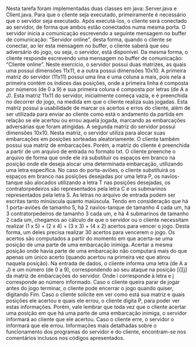 Nesta tarefa foram implementadas duas classes em java: Server.java e Client.java.
Para que o cliente seja executado, primeiramente é necessário que o servidor seja executado. Após executá-los, o cliente será conectado ao servidor, de forma que ambos estão conectados numa mesma porta.
O servidor inicia a comunicação escrevendo a seguinte mensagem no buffer de comunicação:
“Servidor online”, desta forma, quando o cliente se conectar, ao ler esta mensagem no buffer, o cliente saberá que seu adversário do jogo, ou seja, o servidor, está disponível. Da mesma forma, o cliente responde escrevendo uma mensagem no buffer de comunicação: “Cliente online”.
Neste exercício, o servidor possui duas matrizes, as quais uma possui dimensões 11x11, e a outra possui dimensões 10x10. A primeira matriz do servidor (11x11) possui uma lina e uma coluna a mais, pois nela a primeira contém os índices das posições, onde a primeira linha é composta por números (de 0 a 9) e sua primeira coluna é composta por letras (de A a J). Esta matriz 11x11 do servidor, inicialmente começa vazia, e é preenchida no decorrer do jogo, na medida em que o cliente realiza suas jogadas. Esta matriz possui a usabilidade de marcar os acertos e erros do cliente, além de ser utilizada para enviar ao cliente como está o andamento da partida em relação se ele acertou ou errou aquela jogada, marcando as embarcações adversárias que foram atingidas.
A segunda matriz do servidor possui dimensões 10x10. Nesta matriz, o servidor utiliza para alocar suas embarcações em posições sorteadas aleatoriamente.
O cliente também possui sua matriz de embarcações. Porém, a matriz do cliente é preenchida a partir de um arquivo de entrada no formato txt. O cliente preenche o arquivo de forma que onde ele irá substituir os espaços em branco na posição onde ele deseja alocar uma determinada embarcação, utilizando uma letra específica. No caso do porta-aviões, o cliente substituirá os espaços em branco nas posições desejadas por uma letra P, os navios-tanque são alocados utilizando a letra T nas posições desejadas, os contratorpedeiros são representados pela letra C e os submarinos representados pela letra S. As letras no arquivo de entrada podem ser escritas tanto minúscula quanto maiúscula.
Tendo em consideração que há 1 porta-aviões de tamanho 5, há 2 navios-tanque de tamanho 4 cada um, há 3 contratorpedeiros de tamanho 3 cada um, e há 4 submarinos de tamanho 2 cada um, chegamos ao cálculo de que o servidor ou o cliente necessitam realizar (1 x 5) + (2 x 4) + (3 x 3) + (4 x 2) acertos para vencer o jogo. Desta forma, um deles precisa realizar 30 acertos para vencerem o jogo.
Os acertos são computados a partir do momento em que acerta-se uma posição de uma parte de uma embarcação inimiga. Acertar a mesma posição onde havia parte de uma embarcação não computará mais do que apenas um único acerto (quando acertou na primeira vez que atirou naquela posição).
Na entrada de dados, o cliente informa uma letra (de A a J) e um número (de 0 a 9), correspondendo ao seu ataque na posição [i][j] da matriz de embarcações do servidor. Onde i corresponde à letra e j corresponde ao número informado. Caso o cliente queira parar de jogar antes do jogo terminar, o cliente pode encerrar o jogo quando quiser, digitando Fim. Caso o cliente solicite em ver como está sua matriz e quais posições ele acertou e quais ele errou, o cliente digita P, para poder ver estas informações.
Porém, vale lembrar que toda vez que o cliente acertar uma posição em que há uma parte de uma embarcação inimiga, o servidor informará ao cliente que ele acertou. Caso o cliente erre, o servidor o informará que ele errou.
Informações mais detalhadas sobre o funcionamento dos programas do servidor e do cliente, encontram-se nos comentários inclusos nos códigos apresentados.
